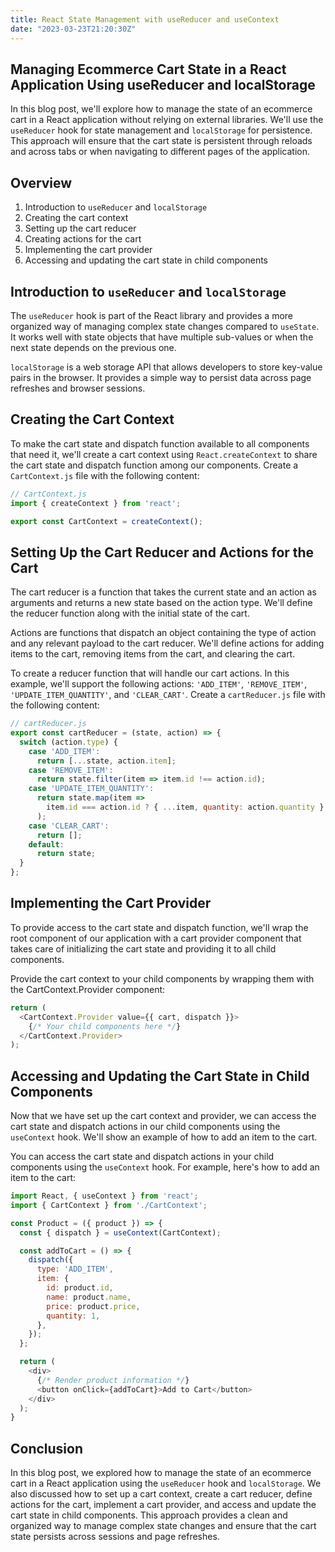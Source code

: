 ```yaml
---
title: React State Management with useReducer and useContext
date: "2023-03-23T21:20:30Z"
---
```

## Managing Ecommerce Cart State in a React Application Using useReducer and localStorage

In this blog post, we'll explore how to manage the state of an ecommerce cart in a React application without relying on external libraries. We'll use the `useReducer` hook for state management and `localStorage` for persistence. This approach will ensure that the cart state is persistent through reloads and across tabs or when navigating to different pages of the application.

## Overview

1. Introduction to `useReducer` and `localStorage`
2. Creating the cart context
3. Setting up the cart reducer
4. Creating actions for the cart
5. Implementing the cart provider
6. Accessing and updating the cart state in child components

## Introduction to `useReducer` and `localStorage`

The `useReducer` hook is part of the React library and provides a more organized way of managing complex state changes compared to `useState`. It works well with state objects that have multiple sub-values or when the next state depends on the previous one.

`localStorage` is a web storage API that allows developers to store key-value pairs in the browser. It provides a simple way to persist data across page refreshes and browser sessions.

## Creating the Cart Context

To make the cart state and dispatch function available to all components that need it, we'll create a cart context using `React.createContext` to share the cart state and dispatch function among our components. Create a `CartContext.js` file with the following content:

```js
// CartContext.js
import { createContext } from 'react';

export const CartContext = createContext();
```

## Setting Up the Cart Reducer and Actions for the Cart

The cart reducer is a function that takes the current state and an action as arguments and returns a new state based on the action type. We'll define the reducer function along with the initial state of the cart.

Actions are functions that dispatch an object containing the type of action and any relevant payload to the cart reducer. We'll define actions for adding items to the cart, removing items from the cart, and clearing the cart.

To create a reducer function that will handle our cart actions. In this example, we'll support the following actions: `'ADD_ITEM'`, `'REMOVE_ITEM'`, `'UPDATE_ITEM_QUANTITY'`, and `'CLEAR_CART'`. Create a `cartReducer.js` file with the following content:

```js
// cartReducer.js
export const cartReducer = (state, action) => {
  switch (action.type) {
    case 'ADD_ITEM':
      return [...state, action.item];
    case 'REMOVE_ITEM':
      return state.filter(item => item.id !== action.id);
    case 'UPDATE_ITEM_QUANTITY':
      return state.map(item =>
        item.id === action.id ? { ...item, quantity: action.quantity } : item
      );
    case 'CLEAR_CART':
      return [];
    default:
      return state;
  }
};
```
## Implementing the Cart Provider

To provide access to the cart state and dispatch function, we'll wrap the root component of our application with a cart provider component that takes care of initializing the cart state and providing it to all child components.


Provide the cart context to your child components by wrapping them with the CartContext.Provider component:

```js
return (
  <CartContext.Provider value={{ cart, dispatch }}>
    {/* Your child components here */}
  </CartContext.Provider>
);
```

## Accessing and Updating the Cart State in Child Components

Now that we have set up the cart context and provider, we can access the cart state and dispatch actions in our child components using the `useContext` hook. We'll show an example of how to add an item to the cart.


You can access the cart state and dispatch actions in your child components using the `useContext` hook. For example, here's how to add an item to the cart:

```js
import React, { useContext } from 'react';
import { CartContext } from './CartContext';

const Product = ({ product }) => {
  const { dispatch } = useContext(CartContext);

  const addToCart = () => {
    dispatch({
      type: 'ADD_ITEM',
      item: {
        id: product.id,
        name: product.name,
        price: product.price,
        quantity: 1,
      },
    });
  };

  return (
    <div>
      {/* Render product information */}
      <button onClick={addToCart}>Add to Cart</button>
    </div>
  );
}
```
## Conclusion

In this blog post, we explored how to manage the state of an ecommerce cart in a React application using the `useReducer` hook and `localStorage`. We also discussed how to set up a cart context, create a cart reducer, define actions for the cart, implement a cart provider, and access and update the cart state in child components. This approach provides a clean and organized way to manage complex state changes and ensure that the cart state persists across sessions and page refreshes.

